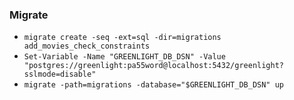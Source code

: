### Migrate

- `migrate create -seq -ext=sql -dir=migrations add_movies_check_constraints`  
- `Set-Variable -Name "GREENLIGHT_DB_DSN" -Value "postgres://greenlight:pa55word@localhost:5432/greenlight?sslmode=disable"`    
- `migrate -path=migrations -database="$GREENLIGHT_DB_DSN" up`  
